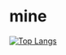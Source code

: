 # mine 
[![Top Langs](https://github-readme-stats.vercel.app/api/top-langs/?username=topperal&layout=compact)](https://github.com/anuraghazra/github-readme-stats)
